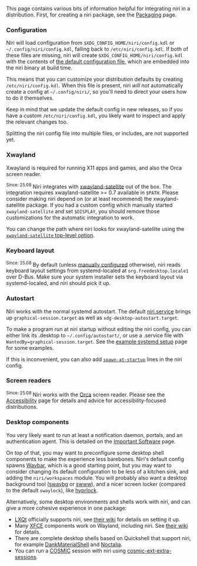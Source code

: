 This page contains various bits of information helpful for integrating niri in a distribution.
First, for creating a niri package, see the [Packaging](./Packaging-niri.md) page.

### Configuration

Niri will load configuration from `$XDG_CONFIG_HOME/niri/config.kdl` or `~/.config/niri/config.kdl`, falling back to `/etc/niri/config.kdl`.
If both of these files are missing, niri will create `$XDG_CONFIG_HOME/niri/config.kdl` with the contents of [the default configuration file](https://github.com/YaLTeR/niri/blob/main/resources/default-config.kdl), which are embedded into the niri binary at build time.

This means that you can customize your distribution defaults by creating `/etc/niri/config.kdl`.
When this file is present, niri *will not* automatically create a config at `~/.config/niri/`, so you'll need to direct your users how to do it themselves.

Keep in mind that we update the default config in new releases, so if you have a custom `/etc/niri/config.kdl`, you likely want to inspect and apply the relevant changes too.

Splitting the niri config file into multiple files, or includes, are not supported yet.

### Xwayland

Xwayland is required for running X11 apps and games, and also the Orca screen reader.

<sup>Since: 25.08</sup> Niri integrates with [xwayland-satellite](https://github.com/Supreeeme/xwayland-satellite) out of the box.
The integration requires xwayland-satellite >= 0.7 available in `$PATH`.
Please consider making niri depend on (or at least recommend) the xwayland-satellite package.
If you had a custom config which manually started `xwayland-satellite` and set `$DISPLAY`, you should remove those customizations for the automatic integration to work.

You can change the path where niri looks for xwayland-satellite using the [`xwayland-satellite` top-level option](./Configuration:-Miscellaneous.md#xwayland-satellite).

### Keyboard layout

<sup>Since: 25.08</sup> By default (unless [manually configured](./Configuration:-Input.md#layout) otherwise), niri reads keyboard layout settings from systemd-localed at `org.freedesktop.locale1` over D-Bus.
Make sure your system installer sets the keyboard layout via systemd-localed, and niri should pick it up.

### Autostart

Niri works with the normal systemd autostart.
The default [niri.service](https://github.com/YaLTeR/niri/blob/main/resources/niri.service) brings up `graphical-session.target` as well as `xdg-desktop-autostart.target`.

To make a program run at niri startup without editing the niri config, you can either link its .desktop to `~/.config/autostart/`, or use a .service file with `WantedBy=graphical-session.target`.
See the [example systemd setup](./Example-systemd-Setup.md) page for some examples.

If this is inconvenient, you can also add [`spawn-at-startup`](./Configuration:-Miscellaneous.md#spawn-at-startup) lines in the niri config.

### Screen readers

<sup>Since: 25.08</sup> Niri works with the [Orca](https://orca.gnome.org) screen reader.
Please see the [Accessibility](./Accessibility.md) page for details and advice for accessibility-focused distributions.

### Desktop components

You very likely want to run at least a notification daemon, portals, and an authentication agent.
This is detailed on the [Important Software](./Important-Software.md) page.

On top of that, you may want to preconfigure some desktop shell components to make the experience less barebones.
Niri's default config spawns [Waybar](https://github.com/Alexays/Waybar), which is a good starting point, but you may want to consider changing its default configuration to be less of a kitchen sink, and adding the `niri/workspaces` module.
You will probably also want a desktop background tool ([swaybg](https://github.com/swaywm/swaybg) or [swww](https://github.com/LGFae/swww)), and a nicer screen locker (compared to the default `swaylock`), like [hyprlock](https://github.com/hyprwm/hyprlock/).

Alternatively, some desktop environments and shells work with niri, and can give a more cohesive experience in one package:

- [LXQt](https://lxqt-project.org/) officially supports niri, see [their wiki](https://github.com/lxqt/lxqt/wiki/ConfigWaylandSettings#general) for details on setting it up.
- Many [XFCE](https://www.xfce.org/) components work on Wayland, including niri. See [their wiki](https://wiki.xfce.org/releng/wayland_roadmap#component_specific_status) for details.
- There are complete desktop shells based on Quickshell that support niri, for example [DankMaterialShell](https://github.com/AvengeMedia/DankMaterialShell) and [Noctalia](https://github.com/noctalia-dev/noctalia-shell).
- You can run a [COSMIC](https://system76.com/cosmic/) session with niri using [cosmic-ext-extra-sessions](https://github.com/Drakulix/cosmic-ext-extra-sessions).

